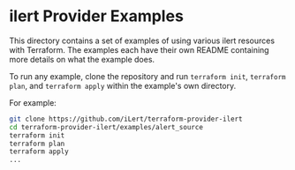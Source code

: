 # ilert Provider Examples

This directory contains a set of examples of using various ilert resources with
Terraform. The examples each have their own README containing more details
on what the example does.

To run any example, clone the repository and run `terraform init`, `terraform plan`, and `terraform apply` within
the example's own directory.

For example:

```sh
git clone https://github.com/iLert/terraform-provider-ilert
cd terraform-provider-ilert/examples/alert_source
terraform init
terraform plan
terraform apply
...
```
